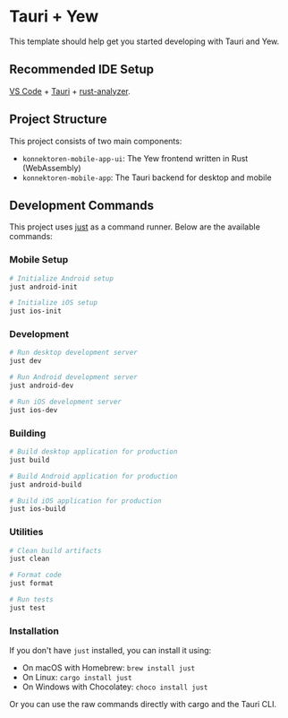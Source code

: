 # Tauri + Yew

This template should help get you started developing with Tauri and Yew.

## Recommended IDE Setup

[VS Code](https://code.visualstudio.com/) + [Tauri](https://marketplace.visualstudio.com/items?itemName=tauri-apps.tauri-vscode) + [rust-analyzer](https://marketplace.visualstudio.com/items?itemName=rust-lang.rust-analyzer).

## Project Structure

This project consists of two main components:
- `konnektoren-mobile-app-ui`: The Yew frontend written in Rust (WebAssembly)
- `konnektoren-mobile-app`: The Tauri backend for desktop and mobile

## Development Commands

This project uses [just](https://github.com/casey/just) as a command runner. Below are the available commands:

### Mobile Setup

```bash
# Initialize Android setup
just android-init

# Initialize iOS setup
just ios-init
```

### Development

```bash
# Run desktop development server
just dev

# Run Android development server
just android-dev

# Run iOS development server
just ios-dev
```

### Building

```bash
# Build desktop application for production
just build

# Build Android application for production
just android-build

# Build iOS application for production
just ios-build
```

### Utilities

```bash
# Clean build artifacts
just clean

# Format code
just format

# Run tests
just test
```

### Installation

If you don't have `just` installed, you can install it using:

- On macOS with Homebrew: `brew install just`
- On Linux: `cargo install just`
- On Windows with Chocolatey: `choco install just`

Or you can use the raw commands directly with cargo and the Tauri CLI.
